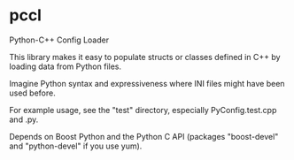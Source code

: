 pccl
====

Python-C++ Config Loader

This library makes it easy to populate structs or classes defined in C++ by loading data from Python files.

Imagine Python syntax and expressiveness where INI files might have been used before.

For example usage, see the "test" directory, especially PyConfig.test.cpp and .py.

Depends on Boost Python and the Python C API (packages "boost-devel" and "python-devel" if you use yum).
